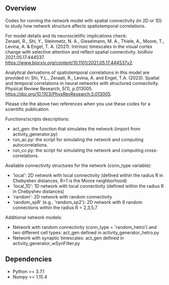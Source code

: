 ## Overview
Codes for running the network model with spatial connectivity (in 2D or 1D) to study how network structure affects spatiotemporal correlations.

For model details and its neuroscietific implications check:   
Zeraati, R., Shi, Y., Steinmetz, N. A., Gieselmann, M. A., Thiele, A., Moore, T., Levina, A. & Engel, T. A. (2021). Intrinsic timescales in the visual cortex change with selective attention and reflect spatial connectivity. bioRxiv 2021.05.17.444537. https://www.biorxiv.org/content/10.1101/2021.05.17.444537v2.  

Analytical derivations of spatiotemporal correlations in this model are provided in:
Shi, Y.L., Zeraati, R., Levina, A. and Engel, T.A. (2023). Spatial and temporal correlations in neural networks with structured connectivity. Physical Review Research, 5(1), p.013005.
https://doi.org/10.1103/PhysRevResearch.5.013005.

Please cite the above two references when you use these codes for a scientific publication.


Functions/scripts descriptions:
- act_gen: the function that simulates the network (import from activity_generator.py)
- run_ac.py: the script for simulating the network and computing autocorrelations.
- run_cc.py: the script for simulating the network and computing cross-correlations.



Available connectivity structures for the network (conn_type variable):
- 'local': 2D network with local connectivity (defined within the radius R in Chebyshev distances, R=1 is the Moore neighborhood)
- 'local_1D': 1D network with local connectivity (defined within the radius R in Chebyshev distances)
- 'random': 2D network with random connectivity
- 'random_spR' (e.g., 'random_sp2'): 2D network with 8 random connections within the radius R = 2,3,5,7


Additional network models:
- Network with random connectivity (conn_type = 'random_hetro') and two different cell types: act_gen defined in activity_generator_hetro.py
- Network with synaptic timescales: act_gen defined in activity_generator_wSynFilter.py


## Dependencies
- Python >= 3.7.1
- Numpy >= 1.15.4 

